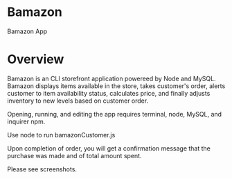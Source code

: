 # Bamazon
Bamazon App




# Overview

Bamazon is an CLI storefront application powereed by Node and MySQL. Bamazon displays items available in the store, takes customer's order, alerts customer to item availability status, calculates price, and finally adjusts inventory to new levels based on customer order.

Opening, running, and editing the app requires terminal, node, MySQL, and inquirer npm.

Use node to run bamazonCustomer.js

Upon completion of order, you will get a confirmation message that the purchase was made and of total amount spent.

Please see screenshots.
